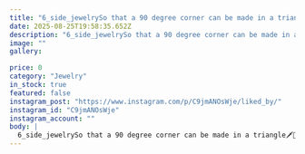 ```yaml
---
title: "6_side_jewelrySo that a 90 degree corner can be made in a triangle🗡🔺️ساخت گوشه اصولی برای اشکال هندسی 🔻💠🟩قلم انگلا ۹۰ درجه________________________#Microsetting #microsettingtrainer #micropaveseting #Filetpave #corner_setup #triangle_shape #90 `57wSee translation"
date: 2025-08-25T19:58:35.652Z
description: "6_side_jewelrySo that a 90 degree corner can be made in a triangle🗡🔺️ساخت گوشه اصولی برای اشکال هندسی 🔻💠🟩قلم انگلا ۹۰ درجه________________________#Microsetting #microsettingtrainer #micropaveseting #Filetpave #corner_setup #triangle_shape #90 `57wSee translation"
image: ""
gallery:

price: 0
category: "Jewelry"
in_stock: true
featured: false
instagram_post: "https://www.instagram.com/p/C9jmANOsWje/liked_by/"
instagram_id: "C9jmANOsWje"
instagram_account: ""
body: |
  6_side_jewelrySo that a 90 degree corner can be made in a triangle🗡🔺️ساخت گوشه اصولی برای اشکال هندسی 🔻💠🟩قلم انگلا ۹۰ درجه________________________#Microsetting #microsettingtrainer #micropaveseting #Filetpave #corner_setup #triangle_shape #90 `57wSee translation
---
```

